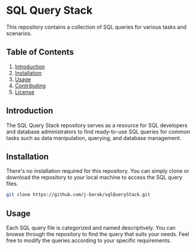 # SQL Query Stack

This repository contains a collection of SQL queries for various tasks and scenarios.

## Table of Contents

1. [Introduction](#introduction)
2. [Installation](#installation)
3. [Usage](#usage)
4. [Contributing](#contributing)
5. [License](#license)

## Introduction

The SQL Query Stack repository serves as a resource for SQL developers and database administrators to find ready-to-use SQL queries for common tasks such as data manipulation, querying, and database management.

## Installation

There's no installation required for this repository. You can simply clone or download the repository to your local machine to access the SQL query files.

```bash
git clone https://github.com/j-barak/sqlQueryStack.git
```

## Usage

Each SQL query file is categorized and named descriptively. You can browse through the repository to find the query that suits your needs. Feel free to modify the queries according to your specific requirements.
